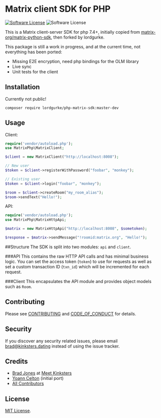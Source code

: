 # Matrix client SDK for PHP
[![Software License][ico-license]](LICENSE.md)
![Software License][ico-downloads]

This is a Matrix client-server SDK for php 7.4+, initially copied from
[matrix-org/matrix-python-sdk][python-pck], then forked by lordgurke.

This package is still a work in progress, and at the current time, not everything has been ported:
- Missing E2E encryption, need php bindings for the OLM library
- Live sync
- Unit tests for the client

## Installation

Currently not public!
```
composer require lordgurke/php-matrix-sdk:master-dev
```

## Usage
Client:
```php
require('vendor/autoload.php');
use MatrixPhp\MatrixClient;

$client = new MatrixClient("http://localhost:8008");

// New user
$token = $client->registerWithPassword("foobar", "monkey");

// Existing user
$token = $client->login("foobar", "monkey");

$room = $client->createRoom("my_room_alias");
$room->sendText("Hello!");
```

API:
```php
require('vendor/autoload.php');
use MatrixPhp\MatrixHttpApi;

$matrix = new MatrixHttpApi("http://localhost:8008", $sometoken);

$response = $matrix->sendMessage("!roomid:matrix.org", "Hello!");
```

##Structure
The SDK is split into two modules: ``api`` and ``client``.

###API
This contains the raw HTTP API calls and has minimal business logic. You can
set the access token (``token``) to use for requests as well as set a custom
transaction ID (``txn_id``) which will be incremented for each request.

###Client
This encapsulates the API module and provides object models such as ``Room``.

## Contributing

Please see [CONTRIBUTING](CONTRIBUTING.md) and [CODE_OF_CONDUCT](CODE_OF_CONDUCT.md) for details.

## Security

If you discover any security related issues, please email brad@kinksters.dating
instead of using the issue tracker.

## Credits

- [Brad Jones](https://github.com/bradjones1) at [Meet Kinksters](https://tech.kinksters.dating)
- [Yoann Celton](https://github.com/Aryess) (initial port)
- [All Contributors](https://github.com/meet-kinksters/php-matrix-sdk/graphs/contributors)

## License

[MIT License](LICENSE.md).

[ico-version]: https://img.shields.io/packagist/v/lordgurke/php-matrix-sdk.svg?style=flat-square
[ico-license]: https://img.shields.io/badge/license-MIT-brightgreen.svg?style=flat-square
[ico-downloads]: https://img.shields.io/packagist/dt/lordgurke/php-matrix-sdk.svg?style=flat-square
[python-pck]: https://github.com/matrix-org/matrix-python-sdk
